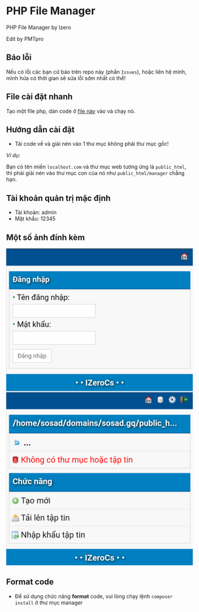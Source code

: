 # PHP File Manager

PHP File Manager by Izero

Edit by PMTpro

## Báo lỗi

Nếu có lỗi các bạn cứ báo trên repo này (phần `Issues`), hoặc liên hệ mình, mình hứa có thời gian sẽ sửa lỗi sớm nhất có thể!

## File cài đặt nhanh

Tạo một file php, dán code ở [file này](https://raw.githubusercontent.com/linh0804/manager/main/install.manager.php.txt) vào và chạy nó.

## Hướng dẫn cài đặt

- Tải code về và giải nén vào 1 thư mục không phải thư mục gốc!

_Ví dụ:_

Bạn có tên miền `localhost.com` và thư mục web tương ứng là `public_html`, thì phải giải nén vào thư mục con của nó như `public_html/manager` chẳng hạn.

## Tài khoản quản trị mặc định

  * Tài khoản: admin
  * Mật khẩu: 12345

## Một số ảnh đính kèm

![image](screenshot.png)
![image](screenshot1.png)

## Format code
- Để sử dụng chức năng **format** code, vui lòng chạy lệnh `composer install` ở thư mục manager
